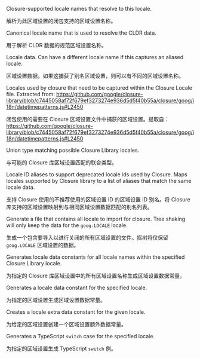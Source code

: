 Closure-supported locale names that resolve to this locale.

解析为此区域设置的闭包支持的区域设置名称。

Canonical locale name that is used to resolve the CLDR data.

用于解析 CLDR 数据的规范区域设置名称。

Locale data. Can have a different locale name if this captures an aliased locale.

区域设置数据。如果这捕获了别名区域设置，则可以有不同的区域设置名称。

Locales used by closure that need to be captured within the Closure Locale file. Extracted from:
https://github.com/google/closure-library/blob/c7445058af72f679ef3273274e936d5d5f40b55a/closure/goog/i18n/datetimepatterns.js#L2450

闭包使用的需要在 Closure 区域设置文件中捕获的区域设置。提取自：
https://github.com/google/closure-library/blob/c7445058af72f679ef3273274e936d5d5f40b55a/closure/goog/i18n/datetimepatterns.js#L2450

Union type matching possible Closure Library locales.

与可能的 Closure 库区域设置匹配的联合类型。

Locale ID aliases to support deprecated locale ids used by Closure. Maps locales supported
by Closure library to a list of aliases that match the same locale data.

支持 Closure 使用的不推荐使用的区域设置 ID 的区域设置 ID 别名。将 Closure
库支持的区域设置映射到与相同区域设置数据匹配的别名列表。

Generate a file that contains all locale to import for closure.
Tree shaking will only keep the data for the `goog.LOCALE` locale.

生成一个包含要导入以进行关闭的所有区域设置的文件。摇树将仅保留 `goog.LOCALE` 区域设置的数据。

Generates locale data constants for all locale names within the specified
Closure Library locale.

为指定的 Closure 库区域设置中的所有区域设置名称生成区域设置数据常量。

Generates a locale data constant for the specified locale.

为指定的区域设置生成区域设置数据常量。

Creates a locale extra data constant for the given locale.

为给定的区域设置创建一个区域设置额外数据常量。

Generates a TypeScript `switch` case for the specified locale.

为指定的区域设置生成 TypeScript `switch` 例。